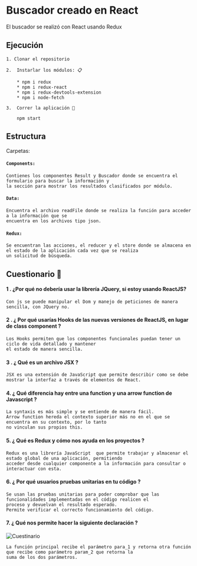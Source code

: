 
# Buscador creado en React

El buscador se realizó con React usando Redux 



## Ejecución 
```
1. Clonar el repositorio 
```

```
2.  Instarlar los módulos: 📋

    * npm i redux
    * npm i redux-react
    * npm i redux-devtools-extension
    * npm i node-fetch
```

```
3.  Correr la aplicación 🚀

    npm start 
```

## Estructura 

Carpetas:
  #### `Components: ` 
    Contienes los componentes Result y Buscador donde se encuentra el formulario para buscar la información y 
    la sección para mostrar los resultados clasificados por módulo.
    
  #### `Data: ` 
    Encuentra el archivo readFile donde se realiza la función para acceder a la información que se 
    encuentra en los archivos tipo json.
    
   #### `Redux: ` 
    Se encuentran las acciones, el reducer y el store donde se almacena en el estado de la aplicación cada vez que se realiza
    un solicitud de búsqueda.
   
   
## Cuestionario 📖

#### 1 . ¿Por qué no debería usar la librería JQuery, si estoy usando ReactJS?

    Con js se puede manipular el Dom y manejo de peticiones de manera sencilla, con JQuery no.
	
#### 2 . ¿ Por qué usarías Hooks de las nuevas versiones de ReactJS, en lugar de class component ?

    Los Hooks permiten que los componentes funcionales puedan tener un ciclo de vida detallado y mantener 
    el estado de manera sencilla.
    
#### 3 . ¿ Qué es un archivo JSX ?

    JSX es una extensión de JavaScript que permite describir como se debe mostrar la interfaz a través de elementos de React.

#### 4. ¿ Qué diferencia hay entre una function y una arrow function de Javascript ?

    La syntaxis es más simple y se entiende de manera fácil.
    Arrow function hereda el contexto superior más no en el que se encuentra en su contexto, por lo tanto
    no vinculan sus propios this.

#### 5. ¿ Qué es Redux y cómo nos ayuda en los proyectos ?

    Redux es una librería JavaScript  que permite trabajar y almacenar el estado global de una aplicación, permitiendo 
    acceder desde cualquier componente a la información para consultar o interactuar con esta.

#### 6.	¿ Por qué usuarios pruebas unitarias en tu código ?

    Se usan las pruebas unitarias para poder comprobar que las funcionalidades implementadas en el código realicen el
    proceso y devuelvan el resultado esperado.
    Permite verificar el correcto funcionamiento del código.
    
#### 7.	¿ Qué nos permite hacer la siguiente declaración ?
![Cuestinario](https://user-images.githubusercontent.com/57692056/123438249-1fc8dc00-d596-11eb-9393-ea860cf4ec14.png)

    La función principal recibe el parámetro para_1 y retorna otra función que recibe como parámetro param_2 que retorna la 
    suma de los dos parámetros.
    

